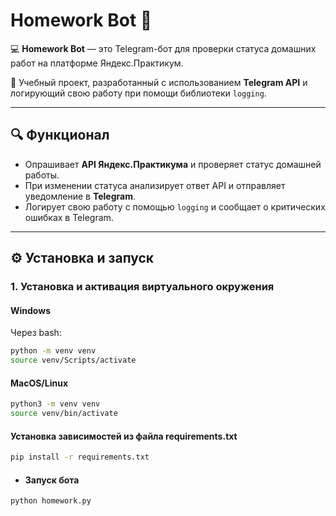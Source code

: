 # Homework Bot 🚀

💻 **Homework Bot** — это Telegram-бот для проверки статуса домашних работ на платформе Яндекс.Практикум.  

📁 Учебный проект, разработанный с использованием **Telegram API** и логирующий свою работу при помощи библиотеки `logging`.

---

## 🔍 Функционал

- Опрашивает **API Яндекс.Практикума** и проверяет статус домашней работы.  
- При изменении статуса анализирует ответ API и отправляет уведомление в **Telegram**.  
- Логирует свою работу с помощью `logging` и сообщает о критических ошибках в Telegram.  

---

## ⚙️ Установка и запуск

### 1. Установка и активация виртуального окружения  

#### **Windows**  
Через bash:
```bash
python -m venv venv
source venv/Scripts/activate
```
#### **MacOS/Linux**
```bash
python3 -m venv venv
source venv/bin/activate
```
#### **Установка зависимостей из файла requirements.txt**
```bash
pip install -r requirements.txt
```
- #### **Запуск бота**
```bash
python homework.py
```
